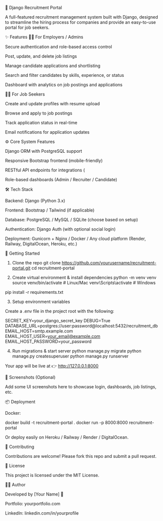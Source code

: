🏢 Django Recruitment Portal

A full-featured recruitment management system built with Django, designed to streamline the hiring process for companies and provide an easy-to-use portal for job seekers.

✨ Features
👩‍💼 For Employers / Admins

Secure authentication and role-based access control

Post, update, and delete job listings

Manage candidate applications and shortlisting

Search and filter candidates by skills, experience, or status

Dashboard with analytics on job postings and applications

👨‍💻 For Job Seekers

Create and update profiles with resume upload

Browse and apply to job postings

Track application status in real-time

Email notifications for application updates

⚙️ Core System Features

Django ORM with PostgreSQL support

Responsive Bootstrap frontend (mobile-friendly)

RESTful API endpoints for integrations (

Role-based dashboards (Admin / Recruiter / Candidate)

🛠️ Tech Stack

Backend: Django (Python 3.x)

Frontend: Bootstrap / Tailwind (if applicable)

Database: PostgreSQL / MySQL / SQLite (choose based on setup)

Authentication: Django Auth (with optional social login)

Deployment: Gunicorn + Nginx / Docker / Any cloud platform (Render, Railway, DigitalOcean, Heroku, etc.)

🚀 Getting Started
1. Clone the repo
git clone https://github.com/yourusername/recruitment-portal.git
cd recruitment-portal

2. Create virtual environment & install dependencies
python -m venv venv
source venv/bin/activate   # Linux/Mac
venv\Scripts\activate      # Windows

pip install -r requirements.txt

3. Setup environment variables

Create a .env file in the project root with the following:

SECRET_KEY=your_django_secret_key
DEBUG=True
DATABASE_URL=postgres://user:password@localhost:5432/recruitment_db
EMAIL_HOST=smtp.example.com
EMAIL_HOST_USER=your_email@example.com
EMAIL_HOST_PASSWORD=your_password

4. Run migrations & start server
python manage.py migrate
python manage.py createsuperuser
python manage.py runserver


Your app will be live at 👉 http://127.0.0.1:8000

📸 Screenshots (Optional)

Add some UI screenshots here to showcase login, dashboards, job listings, etc.

📦 Deployment

Docker:

docker build -t recruitment-portal .
docker run -p 8000:8000 recruitment-portal


Or deploy easily on Heroku / Railway / Render / DigitalOcean.

🤝 Contributing

Contributions are welcome! Please fork this repo and submit a pull request.

📜 License

This project is licensed under the MIT License.

👨‍💻 Author

Developed by [Your Name] 🚀

Portfolio: yourportfolio.com

LinkedIn: linkedin.com/in/yourprofile
